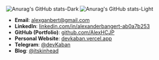 ![Anurag's GitHub stats-Dark](https://github-readme-stats.vercel.app/api?username=AlexHCJP&show_icons=true&theme=dark#gh-dark-mode-only)
![Anurag's GitHub stats-Light](https://github-readme-stats.vercel.app/api?username=AlexHCJP&show_icons=true&theme=default#gh-light-mode-only)

* **Email**: [alexganbert@gmail.com](mailto:alexganbert@gmail.com)
* **LinkedIn**: [linkedin.com/in/alexanderbangert-ab0a7b253](https://linkedin.com/in/alexanderbangert-ab0a7b253)
* **GitHub (Portfolio)**: [github.com/AlexHCJP](https://github.com/AlexHCJP)
* **Personal Website**: [devkaban.vercel.app](https://devkaban.vercel.app)
* **Telegram**: [@devKaban](https://t.me/devKaban)
* **Blog**: [@itskinhead](https://t.me/itskinhead)

